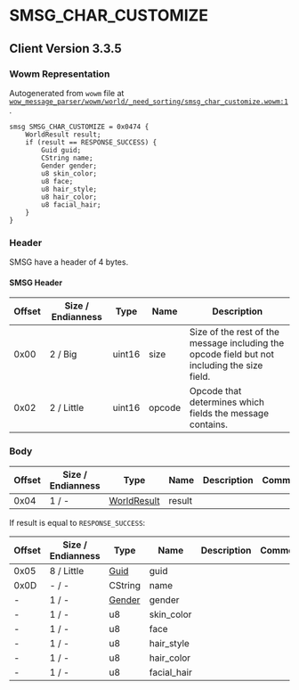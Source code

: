 # SMSG_CHAR_CUSTOMIZE

## Client Version 3.3.5

### Wowm Representation

Autogenerated from `wowm` file at [`wow_message_parser/wowm/world/_need_sorting/smsg_char_customize.wowm:1`](https://github.com/gtker/wow_messages/tree/main/wow_message_parser/wowm/world/_need_sorting/smsg_char_customize.wowm#L1).
```rust,ignore
smsg SMSG_CHAR_CUSTOMIZE = 0x0474 {
    WorldResult result;
    if (result == RESPONSE_SUCCESS) {
        Guid guid;
        CString name;
        Gender gender;
        u8 skin_color;
        u8 face;
        u8 hair_style;
        u8 hair_color;
        u8 facial_hair;
    }
}
```
### Header

SMSG have a header of 4 bytes.

#### SMSG Header

| Offset | Size / Endianness | Type   | Name   | Description |
| ------ | ----------------- | ------ | ------ | ----------- |
| 0x00   | 2 / Big           | uint16 | size   | Size of the rest of the message including the opcode field but not including the size field.|
| 0x02   | 2 / Little        | uint16 | opcode | Opcode that determines which fields the message contains.|

### Body

| Offset | Size / Endianness | Type | Name | Description | Comment |
| ------ | ----------------- | ---- | ---- | ----------- | ------- |
| 0x04 | 1 / - | [WorldResult](worldresult.md) | result |  |  |

If result is equal to `RESPONSE_SUCCESS`:

| Offset | Size / Endianness | Type | Name | Description | Comment |
| ------ | ----------------- | ---- | ---- | ----------- | ------- |
| 0x05 | 8 / Little | [Guid](../spec/packed-guid.md) | guid |  |  |
| 0x0D | - / - | CString | name |  |  |
| - | 1 / - | [Gender](gender.md) | gender |  |  |
| - | 1 / - | u8 | skin_color |  |  |
| - | 1 / - | u8 | face |  |  |
| - | 1 / - | u8 | hair_style |  |  |
| - | 1 / - | u8 | hair_color |  |  |
| - | 1 / - | u8 | facial_hair |  |  |

